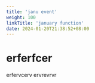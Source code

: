 ```yaml
---
title: 'janu event'
weight: 100
linkTitle: 'january function'
date: 2024-01-20T21:38:52+08:00
---
```


# erferfcer
erfervcerv
ervrevrvr